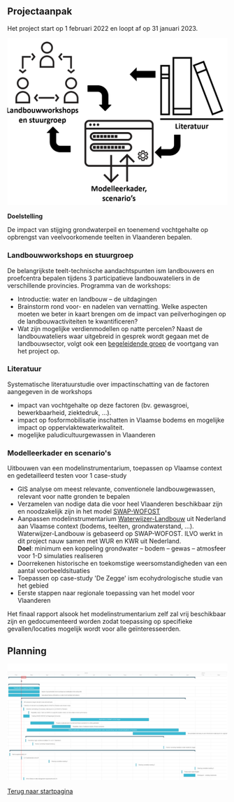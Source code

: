 
## Projectaanpak
Het project start op 1 februari 2022 en loopt af op 31 januari 2023.

<img src=".\figs\aanpak.png" width="600"/>

**Doelstelling** 

De impact van stijging grondwaterpeil en toenemend vochtgehalte op opbrengst van veelvoorkomende teelten in Vlaanderen bepalen.

### Landbouwworkshops en stuurgroep 
De belangrijkste teelt-technische aandachtspunten ism landbouwers en proefcentra bepalen tijdens 3 participatieve landbouwateliers in de verschillende provincies.
Programma van de workshops:
- Introductie: water en landbouw – de uitdagingen
- Brainstorm rond voor- en nadelen van vernatting. Welke aspecten moeten we beter in kaart brengen om de impact van peilverhogingen op de landbouwactiviteiten te kwantificeren?
- Wat zijn mogelijke verdienmodellen op natte percelen?
Naast de landbouwateliers waar uitgebreid in gesprek wordt gegaan met de landbouwsector, volgt ook een [begeleidende groep](./stuurgroep.html) de voortgang van het project op. 

### Literatuur
Systematische literatuurstudie over impactinschatting van de factoren aangegeven in de workshops
- impact van vochtgehalte op deze factoren (bv. gewasgroei, bewerkbaarheid, ziektedruk, …).
- impact op fosformobilisatie inschatten in Vlaamse bodems en mogelijke impact op oppervlaktewaterkwaliteit.
- mogelijke paludicultuurgewassen in Vlaanderen

### Modelleerkader en scenario's
Uitbouwen van een modelinstrumentarium, toepassen op Vlaamse context en gedetailleerd testen voor 1 case-study
- GIS analyse om meest relevante, conventionele landbouwgewassen, relevant voor natte gronden te bepalen
- Verzamelen van nodige data die voor heel Vlaanderen beschikbaar zijn en noodzakelijk zijn in het model [SWAP-WOFOST](https://www.swap.alterra.nl/)
- Aanpassen modelinstrumentarium [Waterwijzer-Landbouw](https://waterwijzerlandbouw.wur.nl/) uit Nederland aan Vlaamse context (bodems, teelten, grondwaterstand, …). Waterwijzer-Landbouw is gebaseerd op SWAP-WOFOST.
ILVO werkt in dit project nauw samen met WUR en KWR uit Nederland. <br> **Doel**: minimum een koppeling grondwater – bodem – gewas – atmosfeer voor 1-D simulaties realiseren
- Doorrekenen historische en toekomstige weersomstandigheden van een aantal voorbeeldsituaties
- Toepassen op case-study 'De Zegge' ism ecohydrologische studie van het gebied
- Eerste stappen naar regionale toepassing van het model voor Vlaanderen

Het finaal rapport alsook het modelinstrumentarium zelf zal vrij beschikbaar zijn en gedocumenteerd worden zodat toepassing op specifieke gevallen/locaties mogelijk wordt voor alle geïnteresseerden.

## Planning

<img src=".\figs\placker_gantt_export_202202240954.png" width="600"/>

[Terug naar startpagina](./index.html)
